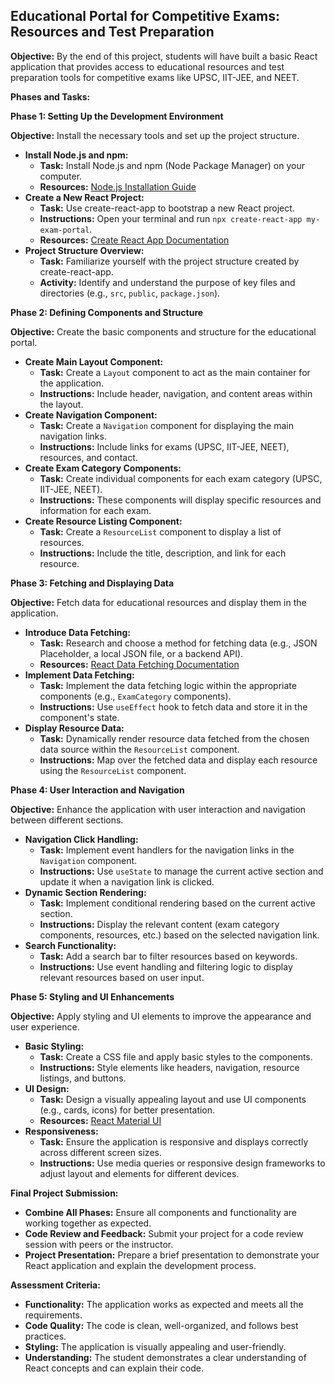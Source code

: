## Educational Portal for Competitive Exams: Resources and Test Preparation

**Objective:** By the end of this project, students will have built a basic React application that provides access to educational resources and test preparation tools for competitive exams like UPSC, IIT-JEE, and NEET.

**Phases and Tasks:**

**Phase 1: Setting Up the Development Environment**

**Objective:** Install the necessary tools and set up the project structure.

* **Install Node.js and npm:**
    * **Task:** Install Node.js and npm (Node Package Manager) on your computer.
    * **Resources:** [Node.js Installation Guide](https://nodejs.org/en/download/)
* **Create a New React Project:**
    * **Task:** Use create-react-app to bootstrap a new React project.
    * **Instructions:** Open your terminal and run `npx create-react-app my-exam-portal`.
    * **Resources:** [Create React App Documentation](https://create-react-app.dev/)
* **Project Structure Overview:**
    * **Task:** Familiarize yourself with the project structure created by create-react-app.
    * **Activity:** Identify and understand the purpose of key files and directories (e.g., `src`, `public`, `package.json`).

**Phase 2: Defining Components and Structure**

**Objective:** Create the basic components and structure for the educational portal.

* **Create Main Layout Component:**
    * **Task:** Create a `Layout` component to act as the main container for the application.
    * **Instructions:** Include header, navigation, and content areas within the layout.
* **Create Navigation Component:**
    * **Task:** Create a `Navigation` component for displaying the main navigation links.
    * **Instructions:** Include links for exams (UPSC, IIT-JEE, NEET), resources, and contact.
* **Create Exam Category Components:**
    * **Task:** Create individual components for each exam category (UPSC, IIT-JEE, NEET).
    * **Instructions:** These components will display specific resources and information for each exam.
* **Create Resource Listing Component:**
    * **Task:** Create a `ResourceList` component to display a list of resources.
    * **Instructions:** Include the title, description, and link for each resource.

**Phase 3: Fetching and Displaying Data**

**Objective:** Fetch data for educational resources and display them in the application.

* **Introduce Data Fetching:**
    * **Task:** Research and choose a method for fetching data (e.g., JSON Placeholder, a local JSON file, or a backend API).
    * **Resources:** [React Data Fetching Documentation](https://reactjs.org/docs/hooks-reference.html#useeffect)
* **Implement Data Fetching:**
    * **Task:** Implement the data fetching logic within the appropriate components (e.g., `ExamCategory` components).
    * **Instructions:** Use `useEffect` hook to fetch data and store it in the component's state.
* **Display Resource Data:**
    * **Task:** Dynamically render resource data fetched from the chosen data source within the `ResourceList` component.
    * **Instructions:** Map over the fetched data and display each resource using the `ResourceList` component.

**Phase 4: User Interaction and Navigation**

**Objective:** Enhance the application with user interaction and navigation between different sections.

* **Navigation Click Handling:**
    * **Task:** Implement event handlers for the navigation links in the `Navigation` component.
    * **Instructions:** Use `useState` to manage the current active section and update it when a navigation link is clicked.
* **Dynamic Section Rendering:**
    * **Task:** Implement conditional rendering based on the current active section.
    * **Instructions:** Display the relevant content (exam category components, resources, etc.) based on the selected navigation link.
* **Search Functionality:**
    * **Task:** Add a search bar to filter resources based on keywords.
    * **Instructions:** Use event handling and filtering logic to display relevant resources based on user input.

**Phase 5: Styling and UI Enhancements**

**Objective:** Apply styling and UI elements to improve the appearance and user experience.

* **Basic Styling:**
    * **Task:** Create a CSS file and apply basic styles to the components.
    * **Instructions:** Style elements like headers, navigation, resource listings, and buttons.
* **UI Design:**
    * **Task:** Design a visually appealing layout and use UI components (e.g., cards, icons) for better presentation.
    * **Resources:** [React Material UI](https://mui.com/material-ui/getting-started/installation/)
* **Responsiveness:**
    * **Task:** Ensure the application is responsive and displays correctly across different screen sizes.
    * **Instructions:** Use media queries or responsive design frameworks to adjust layout and elements for different devices.

**Final Project Submission:**

* **Combine All Phases:** Ensure all components and functionality are working together as expected.
* **Code Review and Feedback:** Submit your project for a code review session with peers or the instructor.
* **Project Presentation:** Prepare a brief presentation to demonstrate your React application and explain the development process.

**Assessment Criteria:**

* **Functionality:** The application works as expected and meets all the requirements.
* **Code Quality:** The code is clean, well-organized, and follows best practices.
* **Styling:** The application is visually appealing and user-friendly.
* **Understanding:** The student demonstrates a clear understanding of React concepts and can explain their code.